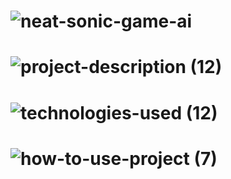 <!-- Project Name -->
# ![neat-sonic-game-ai](https://user-images.githubusercontent.com/95453430/162596600-14d12dd7-3281-4318-9a28-776e3ad26982.svg)

<!-- Project Images -->

<!-- Project Description -->
# ![project-description (12)](https://user-images.githubusercontent.com/95453430/162596605-119622a6-4a48-467f-9a98-4efba1f8f156.svg)

<!-- Project Tech-Stack -->
# ![technologies-used (12)](https://user-images.githubusercontent.com/95453430/162596608-5c03c937-8d74-4333-b3d9-499747e432ad.svg)

<!-- How To Use Project-->
# ![how-to-use-project (7)](https://user-images.githubusercontent.com/95453430/162596610-3abbcdb3-59c3-4357-a1d4-6384d668bad0.svg)
